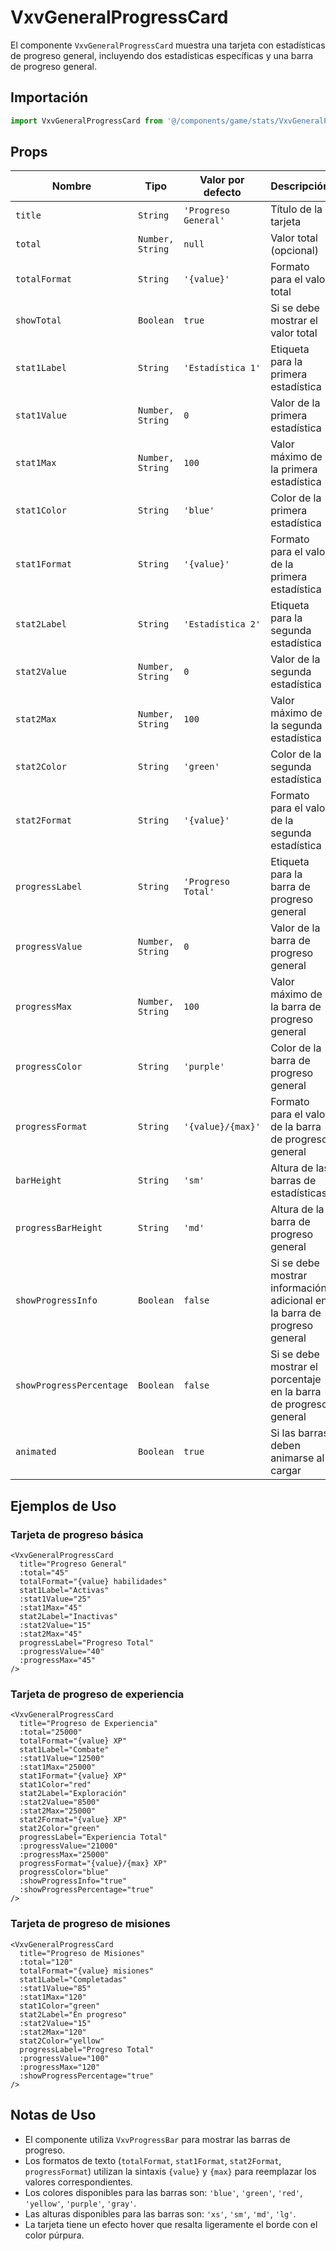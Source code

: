 # VxvGeneralProgressCard

El componente `VxvGeneralProgressCard` muestra una tarjeta con estadísticas de progreso general, incluyendo dos estadísticas específicas y una barra de progreso general.

## Importación

```javascript
import VxvGeneralProgressCard from '@/components/game/stats/VxvGeneralProgressCard.vue';
```

## Props

| Nombre | Tipo | Valor por defecto | Descripción |
|--------|------|------------------|-------------|
| `title` | `String` | `'Progreso General'` | Título de la tarjeta |
| `total` | `Number, String` | `null` | Valor total (opcional) |
| `totalFormat` | `String` | `'{value}'` | Formato para el valor total |
| `showTotal` | `Boolean` | `true` | Si se debe mostrar el valor total |
| `stat1Label` | `String` | `'Estadística 1'` | Etiqueta para la primera estadística |
| `stat1Value` | `Number, String` | `0` | Valor de la primera estadística |
| `stat1Max` | `Number, String` | `100` | Valor máximo de la primera estadística |
| `stat1Color` | `String` | `'blue'` | Color de la primera estadística |
| `stat1Format` | `String` | `'{value}'` | Formato para el valor de la primera estadística |
| `stat2Label` | `String` | `'Estadística 2'` | Etiqueta para la segunda estadística |
| `stat2Value` | `Number, String` | `0` | Valor de la segunda estadística |
| `stat2Max` | `Number, String` | `100` | Valor máximo de la segunda estadística |
| `stat2Color` | `String` | `'green'` | Color de la segunda estadística |
| `stat2Format` | `String` | `'{value}'` | Formato para el valor de la segunda estadística |
| `progressLabel` | `String` | `'Progreso Total'` | Etiqueta para la barra de progreso general |
| `progressValue` | `Number, String` | `0` | Valor de la barra de progreso general |
| `progressMax` | `Number, String` | `100` | Valor máximo de la barra de progreso general |
| `progressColor` | `String` | `'purple'` | Color de la barra de progreso general |
| `progressFormat` | `String` | `'{value}/{max}'` | Formato para el valor de la barra de progreso general |
| `barHeight` | `String` | `'sm'` | Altura de las barras de estadísticas |
| `progressBarHeight` | `String` | `'md'` | Altura de la barra de progreso general |
| `showProgressInfo` | `Boolean` | `false` | Si se debe mostrar información adicional en la barra de progreso general |
| `showProgressPercentage` | `Boolean` | `false` | Si se debe mostrar el porcentaje en la barra de progreso general |
| `animated` | `Boolean` | `true` | Si las barras deben animarse al cargar |

## Ejemplos de Uso

### Tarjeta de progreso básica

```vue
<VxvGeneralProgressCard 
  title="Progreso General" 
  :total="45" 
  totalFormat="{value} habilidades" 
  stat1Label="Activas" 
  :stat1Value="25" 
  :stat1Max="45" 
  stat2Label="Inactivas" 
  :stat2Value="15" 
  :stat2Max="45" 
  progressLabel="Progreso Total" 
  :progressValue="40" 
  :progressMax="45" 
/>
```

### Tarjeta de progreso de experiencia

```vue
<VxvGeneralProgressCard 
  title="Progreso de Experiencia" 
  :total="25000" 
  totalFormat="{value} XP" 
  stat1Label="Combate" 
  :stat1Value="12500" 
  :stat1Max="25000" 
  stat1Format="{value} XP" 
  stat1Color="red" 
  stat2Label="Exploración" 
  :stat2Value="8500" 
  :stat2Max="25000" 
  stat2Format="{value} XP" 
  stat2Color="green" 
  progressLabel="Experiencia Total" 
  :progressValue="21000" 
  :progressMax="25000" 
  progressFormat="{value}/{max} XP" 
  progressColor="blue" 
  :showProgressInfo="true" 
  :showProgressPercentage="true" 
/>
```

### Tarjeta de progreso de misiones

```vue
<VxvGeneralProgressCard 
  title="Progreso de Misiones" 
  :total="120" 
  totalFormat="{value} misiones" 
  stat1Label="Completadas" 
  :stat1Value="85" 
  :stat1Max="120" 
  stat1Color="green" 
  stat2Label="En progreso" 
  :stat2Value="15" 
  :stat2Max="120" 
  stat2Color="yellow" 
  progressLabel="Progreso Total" 
  :progressValue="100" 
  :progressMax="120" 
  :showProgressPercentage="true" 
/>
```

## Notas de Uso

- El componente utiliza `VxvProgressBar` para mostrar las barras de progreso.
- Los formatos de texto (`totalFormat`, `stat1Format`, `stat2Format`, `progressFormat`) utilizan la sintaxis `{value}` y `{max}` para reemplazar los valores correspondientes.
- Los colores disponibles para las barras son: `'blue'`, `'green'`, `'red'`, `'yellow'`, `'purple'`, `'gray'`.
- Las alturas disponibles para las barras son: `'xs'`, `'sm'`, `'md'`, `'lg'`.
- La tarjeta tiene un efecto hover que resalta ligeramente el borde con el color púrpura.
